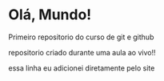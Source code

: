 # Olá, Mundo! 
 Primeiro repositorio do curso de git e github

 repositorio criado durante uma aula ao vivo!!

 essa linha eu adicionei diretamente pelo site
 
